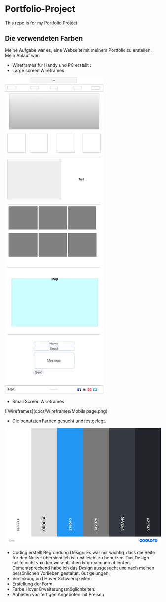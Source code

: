 # Portfolio-Project

This repo is for my Portfolio Project



 ## Die verwendeten Farben

 

Meine Aufgabe war es, eine Webseite mit meinem Portfolio zu erstellen. 
Mein Ablauf war: 
-	Wireframes für Handy und PC erstellt :
-   Large screen Wireframes


![Wireframes](docs/Wireframes/Pc-Page.png)

-  Small Screen Wireframes



![Wireframes](docs/Wireframes/Mobile page.png)

-	Die benutzten Farben gesucht und festgelegt.



![Foto](docs/Farben/Color.png)



-	Coding erstellt 
Begründung Design:
Es war mir wichtig, dass die Seite für den Nutzer übersichtlich ist und leicht zu benutzen. Das Design sollte nicht von den wesentlichen Informationen ablenken. 
Dementsprechend habe ich das Design ausgesucht und nach meinen persönlichen Vorlieben gestaltet.
Gut gelungen:
-	Verlinkung und Hover
Schwierigkeiten:
-	Erstellung der Form
-	Farbe Hover
Erweiterungsmöglichkeiten:
-	Anbieten von fertigen Angeboten mit Preisen
